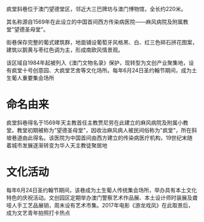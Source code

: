 疯堂斜巷位于澳门望德堂区，邻近大三巴牌坊与澳门博物馆，全长约220米。

其名称源自1569年在此设立的中国首间西方传染病医院——麻风病院及附属教堂"望德圣母堂"。

街巷保存完整的葡式建筑群，地面铺设葡萄牙风格黑、白、红三色碎石拼花图案，建筑以鹅黄与枣红色调为主，形成南欧风情景观。

该区域自1984年起被列入《澳门文物名录》保护，现转型为文创产业聚集地，设有疯堂十号创意园、大疯堂艺舍等文化场所。每年6月24日圣约翰节期间，成为土生葡人重要集会场所

# 命名由来

疯堂斜巷得名于1569年天主教首任主教贾尼劳在此建立的麻风病院及附属小教堂。教堂初期被称为"望德圣母堂"，因收治麻风病人被民间俗称为"疯堂"，所在斜坡巷道由此得名。该医院为中国首间由西方建立的传染病医疗机构，19世纪末随着城市发展逐渐转变为华人天主教徒聚居地

# 文化活动

每年6月24日圣约翰节期间，该巷成为土生葡人传统集会场所，举办具有本土文化特色的庆祝活动。文创园区定期举办澳门警察艺术作品展、本土设计师时装展及聋哑人手工艺品展销，周末设有艺术市集。2017年电影《游龙戏凤》在此取景后，成为文艺青年拍照打卡热点